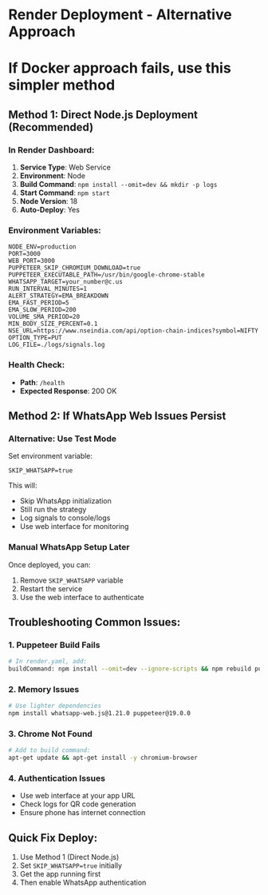# Render Deployment - Alternative Approach
# If Docker approach fails, use this simpler method

## Method 1: Direct Node.js Deployment (Recommended)

### In Render Dashboard:
1. **Service Type**: Web Service
2. **Environment**: Node
3. **Build Command**: `npm install --omit=dev && mkdir -p logs`
4. **Start Command**: `npm start`
5. **Node Version**: 18
6. **Auto-Deploy**: Yes

### Environment Variables:
```
NODE_ENV=production
PORT=3000
WEB_PORT=3000
PUPPETEER_SKIP_CHROMIUM_DOWNLOAD=true
PUPPETEER_EXECUTABLE_PATH=/usr/bin/google-chrome-stable
WHATSAPP_TARGET=your_number@c.us
RUN_INTERVAL_MINUTES=1
ALERT_STRATEGY=EMA_BREAKDOWN
EMA_FAST_PERIOD=5
EMA_SLOW_PERIOD=200
VOLUME_SMA_PERIOD=20
MIN_BODY_SIZE_PERCENT=0.1
NSE_URL=https://www.nseindia.com/api/option-chain-indices?symbol=NIFTY
OPTION_TYPE=PUT
LOG_FILE=./logs/signals.log
```

### Health Check:
- **Path**: `/health`
- **Expected Response**: 200 OK

## Method 2: If WhatsApp Web Issues Persist

### Alternative: Use Test Mode
Set environment variable:
```
SKIP_WHATSAPP=true
```

This will:
- Skip WhatsApp initialization
- Still run the strategy
- Log signals to console/logs
- Use web interface for monitoring

### Manual WhatsApp Setup Later
Once deployed, you can:
1. Remove `SKIP_WHATSAPP` variable
2. Restart the service
3. Use the web interface to authenticate

## Troubleshooting Common Issues:

### 1. Puppeteer Build Fails
```bash
# In render.yaml, add:
buildCommand: npm install --omit=dev --ignore-scripts && npm rebuild puppeteer
```

### 2. Memory Issues
```bash
# Use lighter dependencies
npm install whatsapp-web.js@1.21.0 puppeteer@19.0.0
```

### 3. Chrome Not Found
```bash
# Add to build command:
apt-get update && apt-get install -y chromium-browser
```

### 4. Authentication Issues
- Use web interface at your app URL
- Check logs for QR code generation
- Ensure phone has internet connection

## Quick Fix Deploy:
1. Use Method 1 (Direct Node.js)
2. Set `SKIP_WHATSAPP=true` initially
3. Get the app running first
4. Then enable WhatsApp authentication
